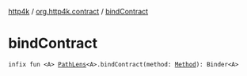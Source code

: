 [http4k](../index.md) / [org.http4k.contract](index.md) / [bindContract](./bind-contract.md)

# bindContract

`infix fun <A> `[`PathLens`](../org.http4k.lens/-path-lens/index.md)`<A>.bindContract(method: `[`Method`](../org.http4k.core/-method/index.md)`): Binder<A>`